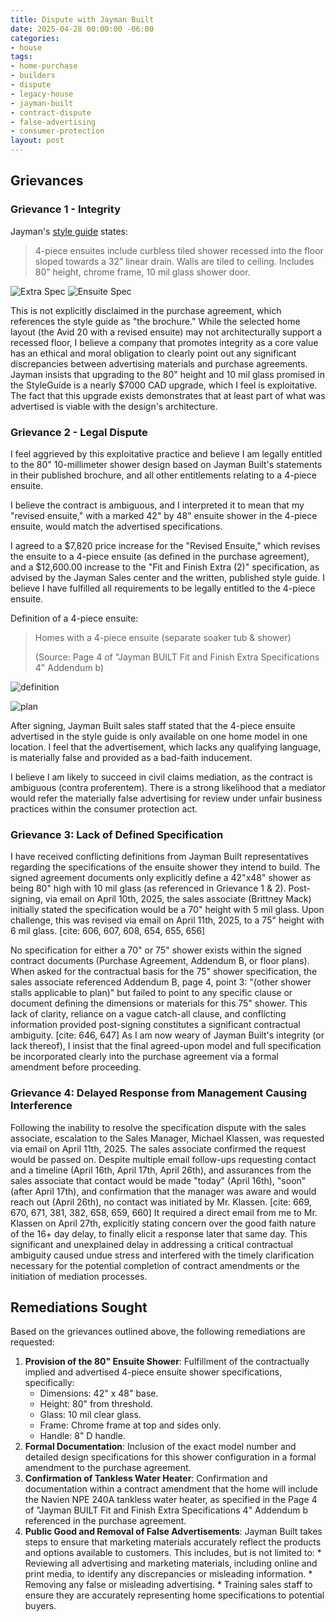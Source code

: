 ```yaml
---
title: Dispute with Jayman Built
date: 2025-04-28 00:00:00 -06:00
categories:
- house
tags:
- home-purchase
- builders
- dispute
- legacy-house
- jayman-built
- contract-dispute
- false-advertising
- consumer-protection
layout: post
---
```


## Grievances

### Grievance 1 - Integrity

Jayman's [style guide](https://www.jayman.com/assets/Uploads/JAY-2609-Fit-and-Finish-Brochure-CAL_WEB_2025.pdf) states:

> 4-piece ensuites include curbless tiled shower recessed into the floor sloped towards a 32” linear drain. Walls are tiled to ceiling. Includes 80” height, chrome frame, 10 mil glass shower door.

![Extra Spec](/uploads/jayman-built/extra-includes.png)
![Ensuite Spec](/uploads/jayman-built/ensuite-inclusion.png)

This is not explicitly disclaimed in the purchase agreement, which references the style guide as "the brochure." While the selected home layout (the Avid 20 with a revised ensuite) may not architecturally support a recessed floor, I believe a company that promotes integrity as a core value has an ethical and moral obligation to clearly point out any significant discrepancies between advertising materials and purchase agreements. Jayman insists that upgrading to the 80" height and 10 mil glass promised in the StyleGuide is a nearly $7000 CAD upgrade, which I feel is exploitative. The fact that this upgrade exists demonstrates that at least part of what was advertised is viable with the design's architecture.

### Grievance 2 - Legal Dispute

I feel aggrieved by this exploitative practice and believe I am legally entitled to the 80" 10-millimeter shower design based on Jayman Built's statements in their published brochure, and all other entitlements relating to a 4-piece ensuite.

I believe the contract is ambiguous, and I interpreted it to mean that my "revised ensuite," with a marked 42" by 48" ensuite shower in the 4-piece ensuite, would match the advertised specifications.

I agreed to a $7,820 price increase for the "Revised Ensuite," which revises the ensuite to a 4-piece ensuite (as defined in the purchase agreement), and a $12,600.00 increase to the "Fit and Finish Extra (2)" specification, as advised by the Jayman Sales center and the written, published style guide. I believe I have fulfilled all requirements to be legally entitled to the 4-piece ensuite.

Definition of a 4-piece ensuite:

> Homes with a 4-piece ensuite (separate soaker tub & shower)
>
> (Source: Page 4 of "Jayman BUILT Fit and Finish Extra Specifications 4" Addendum b)

![definition](/uploads/jayman-built/4-piece-definition.png)

![plan](/uploads/jayman-built/ensuite-plan.png)

After signing, Jayman Built sales staff stated that the 4-piece ensuite advertised in the style guide is only available on one home model in one location. I feel that the advertisement, which lacks any qualifying language, is materially false and provided as a bad-faith inducement.

I believe I am likely to succeed in civil claims mediation, as the contract is ambiguous (contra proferentem). There is a strong likelihood that a mediator would refer the materially false advertising for review under unfair business practices within the consumer protection act.

### Grievance 3: Lack of Defined Specification

I have received conflicting definitions from Jayman Built representatives regarding the specifications of the ensuite shower they intend to build. The signed agreement documents only explicitly define a 42"x48" shower as being 80" high with 10 mil glass (as referenced in Grievance 1 & 2). Post-signing, via email on April 10th, 2025, the sales associate (Brittney Mack) initially stated the specification would be a 70" height with 5 mil glass. Upon challenge, this was revised via email on April 11th, 2025, to a 75" height with 6 mil glass. [cite: 606, 607, 608, 654, 655, 656]

No specification for either a 70" or 75" shower exists within the signed contract documents (Purchase Agreement, Addendum B, or floor plans). When asked for the contractual basis for the 75" shower specification, the sales associate referenced Addendum B, page 4, point 3: "(other shower stalls applicable to plan)" but failed to point to any specific clause or document defining the dimensions or materials for this 75" shower. This lack of clarity, reliance on a vague catch-all clause, and conflicting information provided post-signing constitutes a significant contractual ambiguity. [cite: 646, 647] As I am now weary of Jayman Built's integrity (or lack thereof), I insist that the final agreed-upon model and full specification be incorporated clearly into the purchase agreement via a formal amendment before proceeding.

### Grievance 4: Delayed Response from Management Causing Interference

Following the inability to resolve the specification dispute with the sales associate, escalation to the Sales Manager, Michael Klassen, was requested via email on April 11th, 2025. The sales associate confirmed the request would be passed on. Despite multiple email follow-ups requesting contact and a timeline (April 16th, April 17th, April 26th), and assurances from the sales associate that contact would be made "today" (April 16th), "soon" (after April 17th), and confirmation that the manager was aware and would reach out (April 26th), no contact was initiated by Mr. Klassen. [cite: 669, 670, 671, 381, 382, 658, 659, 660] It required a direct email from me to Mr. Klassen on April 27th, explicitly stating concern over the good faith nature of the 16+ day delay, to finally elicit a response later that same day. This significant and unexplained delay in addressing a critical contractual ambiguity caused undue stress and interfered with the timely clarification necessary for the potential completion of contract amendments or the initiation of mediation processes.

## Remediations Sought

Based on the grievances outlined above, the following remediations are requested:

1.  **Provision of the 80" Ensuite Shower**: Fulfillment of the contractually implied and advertised 4-piece ensuite shower specifications, specifically:
    * Dimensions: 42" x 48" base.
    * Height: 80" from threshold.
    * Glass: 10 mil clear glass.
    * Frame: Chrome frame at top and sides only.
    * Handle: 8" D handle.
2.  **Formal Documentation**: Inclusion of the exact model number and detailed design specifications for this shower configuration in a formal amendment to the purchase agreement.
3.  **Confirmation of Tankless Water Heater**: Confirmation and documentation within a contract amendment that the home will include the Navien NPE 240A tankless water heater, as specified in the Page 4 of "Jayman BUILT Fit and Finish Extra Specifications 4" Addendum b referenced in the purchase agreement.
4.  **Public Good and Removal of False Advertisements**: Jayman Built takes steps to ensure that marketing materials accurately reflect the products and options available to customers. This includes, but is not limited to:
        * Reviewing all advertising and marketing materials, including online and print media, to identify any discrepancies or misleading information.
        * Removing any false or misleading advertising.
        * Training sales staff to ensure they are accurately representing home specifications to potential buyers.
